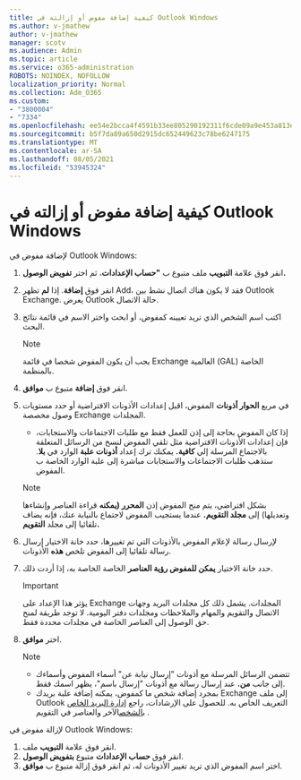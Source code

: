 ```yaml
---
title: كيفية إضافة مفوض أو إزالته في Outlook Windows
ms.author: v-jmathew
author: v-jmathew
manager: scotv
ms.audience: Admin
ms.topic: article
ms.service: o365-administration
ROBOTS: NOINDEX, NOFOLLOW
localization_priority: Normal
ms.collection: Adm_O365
ms.custom:
- "3800004"
- "7334"
ms.openlocfilehash: ee54e2bcca4f4591b33ee805290192311f6cde09a9e453a813e9db328d19634d
ms.sourcegitcommit: b5f7da89a650d2915dc652449623c78be6247175
ms.translationtype: MT
ms.contentlocale: ar-SA
ms.lasthandoff: 08/05/2021
ms.locfileid: "53945324"
---
```

# <a name="how-to-add-or-remove-a-delegate-in-outlook-for-windows"></a>كيفية إضافة مفوض أو إزالته في Outlook Windows

لإضافة مفوض في Outlook Windows: 

1. انقر فوق علامة **التبويب** ملف متبوع ب **"حساب الإعدادات**، ثم اختر **تفويض الوصول.**
2. انقر فوق **إضافة**. إذا **لم** تظهر Add، فقد لا يكون هناك اتصال نشط بين Outlook Exchange. يعرض Outlook حالة الاتصال.
3. اكتب اسم الشخص الذي تريد تعيينه كمفوض، أو ابحث واختر الاسم في قائمة نتائج البحث.

    > [!NOTE]
    > يجب أن يكون المفوض شخصا في قائمة Exchange العالمية (GAL) الخاصة بالمنظمة.
4. انقر فوق **إضافة** متبوع ب **موافق**.
5. في مربع **الحوار أذونات** المفوض، اقبل إعدادات الأذونات الافتراضية أو حدد مستويات وصول مخصصة Exchange المجلدات.

    - إذا كان المفوض بحاجة إلى إذن للعمل فقط مع طلبات الاجتماعات والاستجابات، فإن إعدادات الأذونات الافتراضية مثل تلقي المفوض لنسخ من الرسائل المتعلقة بالاجتماع المرسلة إلي **كافية.** يمكنك ترك إعداد **أذونات علبة** الوارد في **بلا**. ستذهب طلبات الاجتماعات والاستجابات مباشرة إلى علبة الوارد الخاصة ب المفوض.

    > [!NOTE]
    > بشكل افتراضي، يتم منح المفوض إذن **المحرر (يمكنه** قراءة العناصر وإنشاءها وتعديلها) إلى **مجلد التقويم.** عندما يستجيب المفوض لاجتماع بالنيابة عنك، فإنه يضاف تلقائيا إلى مجلد **التقويم.**

5. لإرسال رسالة لإعلام المفوض بالأذونات التي تم تغييرها، حدد خانة الاختيار إرسال رسالة تلقائيا إلى المفوض تلخص **هذه** الأذونات.
6. حدد خانة الاختيار **يمكن للمفوض رؤية العناصر** الخاصة الخاصة به، إذا أردت ذلك.

    > [!IMPORTANT]
    > يؤثر هذا الإعداد على Exchange المجلدات. يشمل ذلك كل مجلدات البريد وجهات الاتصال والتقويم والمهام والملاحظات ومجلدات دفتر اليومية. لا توجد طريقة لمنح حق الوصول إلى العناصر الخاصة في مجلدات محددة فقط.

7. اختر **موافق**.

    > [!NOTE]
    >
    > - تتضمن الرسائل المرسلة مع أذونات "إرسال نيابة عن" أسماء المفوض وأسماءك إلى جانب **من.** عند إرسال رسالة مع أذونات "إرسال باسم"، يظهر اسمك فقط.
    > - بمجرد إضافة شخص ما كمفوض، يمكنه إضافة علبة بريدك Exchange إلى ملف Outlook التعريف الخاص به. للحصول على الإرشادات، راجع [إدارة البريد الخاص بالشخص](https://support.microsoft.com/office/manage-another-person-s-mail-and-calendar-items-afb79d6b-2967-43b9-a944-a6b953190af5)الآخر والعناصر في التقويم .

لإزالة مفوض في Outlook Windows:

1. انقر فوق علامة **التبويب** ملف.
2. انقر فوق **حساب الإعدادات** متبوع **بتفويض الوصول**.
3. اختر اسم المفوض الذي تريد تغيير الأذونات له، ثم  انقر فوق إزالة متبوع ب **موافق**.
